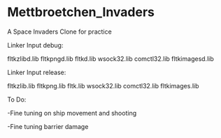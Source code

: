 # Mettbroetchen_Invaders
A Space Invaders Clone for practice

Linker Input debug:


fltkzlibd.lib
fltkpngd.lib
fltkd.lib
wsock32.lib
comctl32.lib
fltkimagesd.lib


Linker Input release:


fltkzlib.lib
fltkpng.lib
fltk.lib
wsock32.lib
comctl32.lib
fltkimages.lib


To Do:


-Fine tuning on ship movement and shooting


-Fine tuning barrier damage